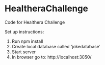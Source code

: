 # HealtheraChallenge
Code for Healthera Challenge

Set up instructions:
1. Run npm install
2. Create local database called 'jokedatabase'
3. Start server
4. In browser go to: http://localhost:3050/
